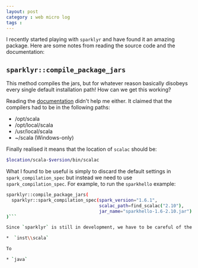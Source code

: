 ```yaml
---
layout: post
category : web micro log
tags :
---
```


I recently started playing with `sparklyr` and have found it an amazing package. Here are some notes from reading the source code and the documentation:


## `sparklyr::compile_package_jars`

This method compiles the jars, but for whatever reason basically disobeys every single default installation path! How can we get this working?

Reading the [documentation](http://spark.rstudio.com/extensions.html) didn't help me either. It claimed that the compilers had to be in the following paths:

*  /opt/scala  
*  /opt/local/scala  
*  /usr/local/scala  
*  ~/scala (Windows-only)  

Finally realised it means that the location of `scalac` should be:

```sh
$location/scala-$version/bin/scalac
```

What I found to be useful is simply to discard the default settings in `spark_compilation_spec` but instead we need to use `spark_compilation_spec`. For example, to run the `sparkhello` example:

```sh
sparklyr::compile_package_jars(
  sparklyr::spark_compilation_spec(spark_version="1.6.1",
                                   scalac_path=find_scalac("2.10"),
                                   jar_name="sparkhello-1.6-2.10.jar")
)```

Since `sparklyr` is still in development, we have to be careful of the folder structure within our packages. At the time of writing the location of the `*.scala` file has moved from:

*  `inst\\scala`

To

* `java`
